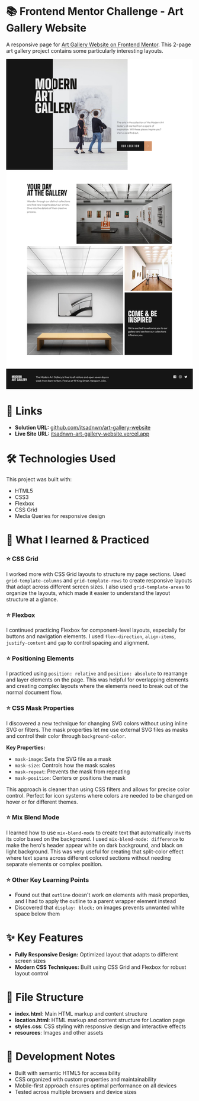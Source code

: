 # 📚 Frontend Mentor Challenge - Art Gallery Website

A responsive page for [Art Gallery Website on Frontend Mentor](https://www.frontendmentor.io/challenges/art-gallery-website-yVdrZlxyA). This 2-page art gallery project contains some particularly interesting layouts.

![screenshot of art gallery website](resources/assets/screenshot.png)

# 🔗 Links

+ **Solution URL:** [github.com/itsadnwn/art-gallery-website](https://github.com/itsadnwn/art-gallery-website/)
+ **Live Site URL:** [itsadnwn-art-gallery-website.vercel.app](https://itsadnwn-art-gallery-website.vercel.app/)

# 🛠️ Technologies Used

This project was built with:
+ HTML5
+ CSS3
+ Flexbox
+ CSS Grid
+ Media Queries for responsive design

# 🎯 What I learned & Practiced

### ⭐ CSS Grid
I worked more with CSS Grid layouts to structure my page sections. Used `grid-template-columns` and `grid-template-rows` to create responsive layouts that adapt across different screen sizes.
I also used `grid-template-areas` to organize the layouts, which made it easier to understand the layout structure at a glance.

### ⭐ Flexbox
I continued practicing Flexbox for component-level layouts, especially for buttons and navigation elements. I used `flex-direction`, `align-items`, `justify-content` and `gap` to control spacing and alignment.

### ⭐ Positioning Elements
I practiced using `position: relative` and `position: absolute` to rearrange and layer elements on the page. This was helpful for overlapping elements and creating complex layouts where the elements need to break out of the normal document flow.

### ⭐ CSS Mask Properties
I discovered a new technique for changing SVG colors without using inline SVG or filters. The mask properties let me use external SVG files as masks and control their color through `background-color`.

**Key Properties:**
+ `mask-image`: Sets the SVG file as a mask
+ `mask-size`: Controls how the mask scales
+ `mask-repeat`: Prevents the mask from repeating
+ `mask-position`: Centers or positions the mask

This approach is cleaner than using CSS filters and allows for precise color control. Perfect for icon systems where colors are needed to be changed on hover or for different themes.

### ⭐ Mix Blend Mode
I learned how to use `mix-blend-mode` to create text that automatically inverts its color based on the background. I used `mix-blend-mode: difference` to make the hero's header appear white on dark background, and black on light background.
This was very useful for creating that split-color effect where text spans across different colored sections without needing separate elements or complex position.

### ⭐ Other Key Learning Points
+ Found out that `outline` doesn't work on elements with mask properties, and I had to apply the outline to a parent wrapper element instead
+ Discovered that `display: block;` on images prevents unwanted white space below them

# ✨ Key Features

+ **Fully Responsive Design:** Optimized layout that adapts to different screen sizes
+ **Modern CSS Techniques:** Built using CSS Grid and Flexbox for robust layout control

# 📁 File Structure

+ **index.html**: Main HTML markup and content structure
+ **location.html**: HTML markup and content structure for Location page
+ **styles.css**: CSS styling with responsive design and interactive effects
+ **resources**: Images and other assets

# 🔧 Development Notes

+ Built with semantic HTML5 for accessibility
+ CSS organized with custom properties and maintainability 
+ Mobile-first approach ensures optimal performance on all devices
+ Tested across multiple browsers and device sizes
